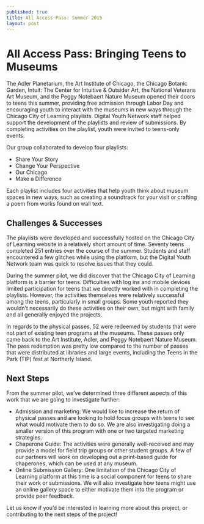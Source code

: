 ```yaml
---
published: true
title: All Access Pass: Summer 2015
layout: post
---
```

# All Access Pass: Bringing Teens to Museums

The Adler Planetarium, the Art Institute of Chicago, the Chicago Botanic Garden, Intuit: The Center for Intuitive & Outsider Art, the National Veterans Art Museum, and the Peggy Notebaert Nature Museum opened their doors to teens this summer, providing free admission through Labor Day and encouraging youth to interact with the museums in new ways through the Chicago City of Learning playlists. Digital Youth Network staff helped support the development of the playlists and review of submissions. By completing activities on the playlist, youth were invited to teens-only events.

Our group collaborated to develop four playlists: 

* Share Your Story
* Change Your Perspective
* Our Chicago
* Make a Difference

Each playlist includes four activities that help youth think about museum spaces in new ways, such as creating a soundtrack for your visit or crafting a poem from works found on wall text. 

## Challenges & Successes
The playlists were developed and successfully hosted on the Chicago City of Learning website in a relatively short amount of time. Seventy teens completed 251 entries over the course of the summer. Students and staff encountered a few glitches while using the platform, but the Digital Youth Network team was quick to resolve issues that they could.

During the summer pilot, we did discover that the Chicago City of Learning platform is  a barrier for teens. Difficulties with log ins and mobile devices limited participation for teens that we directly worked with in completing the playlists. However, the activities themselves were relatively successful among the teens, particularly in small groups. Some youth reported they wouldn’t necessarily do these activities on their own, but might with family and all generally enjoyed the projects.

In regards to the physical passes, 52 were redeemed by students that were not part of existing teen programs at the museums. These passes only came back to the Art Institute, Adler, and Peggy Notebaert Nature Museum. The pass redemption was pretty low compared to the number of passes that were distributed at libraries and large events, including the Teens in the Park (TIP) fest at Northerly Island.

## Next Steps
From the summer pilot, we’ve determined three different aspects of this work that we are going to investigate further:

* Admission and marketing: We would like to increase the return of physical passes and are looking to hold focus groups with teens to see what would motivate them to do so. We are also investigating doing a smaller version of this program with one or two targeted marketing strategies. 
* Chaperone Guide: The activities were generally well-received and may provide a model for field trip groups or other student groups. A few of our partners will work on developing out a print-based guide for chaperones, which can be used at any museum.
* Online Submission Gallery: One limitation of the Chicago City of Learning platform at this time is a social component for teens to share their work or submissions. We will also investigate how teens might use an online gallery space to either motivate them into the program or provide peer feedback. 

Let us know if you’d be interested in learning more about this project, or contributing to the next steps of the project!